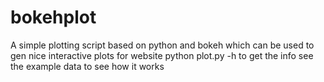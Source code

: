 # bokehplot
A simple plotting script based on python and bokeh which can be used to gen nice interactive plots for website
python plot.py -h to get the info 
see the example data to see how it works
